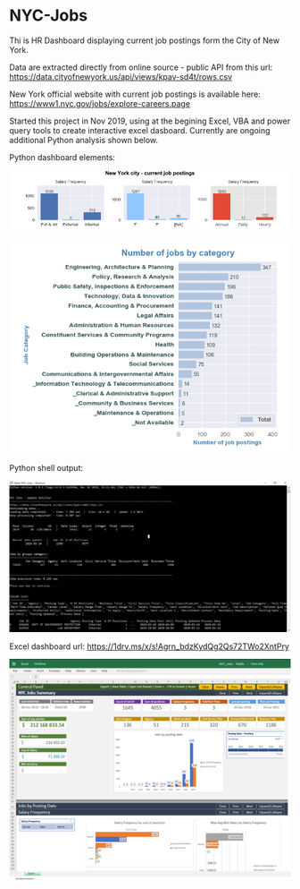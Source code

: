 # NYC-Jobs

Thi is HR Dashboard displaying current job postings form the City of New York.

Data are extracted directly from online source - public API from this url:
https://data.cityofnewyork.us/api/views/kpav-sd4t/rows.csv

New York official website with current job postings is available here:
https://www1.nyc.gov/jobs/explore-careers.page


Started this project in Nov 2019, using at the begining Excel, VBA and power query tools to create interactive excel dasboard. Currently are ongoing additional Python analysis shown below.



Python dashboard elements:

![Dashboard](https://github.com/arturmark/NYC-Jobs/blob/master/Dashboard.png)

![Job Categories](https://github.com/arturmark/NYC-Jobs/blob/master/Python%20Chart-1.png)

Python shell output:


![Python shell](https://github.com/arturmark/NYC-Jobs/blob/master/Python%20analysis.png)


Excel dashboard url: https://1drv.ms/x/s!Agrn_bdzKydQg2Qs72TWo2XntPry

![Excel dashboard](https://github.com/arturmark/NYC-Jobs/blob/master/NYC%20Jobs%20-%20Excel%20Dashboard.PNG)
